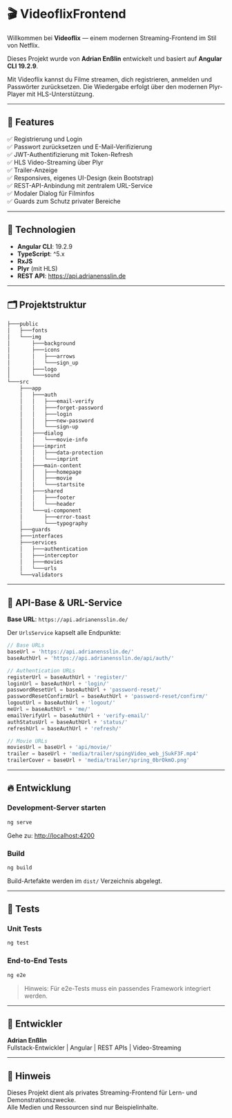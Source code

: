 
# 🎬 VideoflixFrontend

Willkommen bei **Videoflix** — einem modernen Streaming-Frontend im Stil von Netflix.

Dieses Projekt wurde von **Adrian Enßlin** entwickelt und basiert auf **Angular CLI 19.2.9**.

Mit Videoflix kannst du Filme streamen, dich registrieren, anmelden und Passwörter zurücksetzen. Die Wiedergabe erfolgt über den modernen Plyr-Player mit HLS-Unterstützung.

---

## 🚀 Features

✅ Registrierung und Login  
✅ Passwort zurücksetzen und E-Mail-Verifizierung  
✅ JWT-Authentifizierung mit Token-Refresh  
✅ HLS Video-Streaming über Plyr  
✅ Trailer-Anzeige  
✅ Responsives, eigenes UI-Design (kein Bootstrap)  
✅ REST-API-Anbindung mit zentralem URL-Service  
✅ Modaler Dialog für Filminfos  
✅ Guards zum Schutz privater Bereiche

---

## 🧰 Technologien

- **Angular CLI**: 19.2.9
- **TypeScript**: ^5.x
- **RxJS**
- **Plyr** (mit HLS)
- **REST API**: https://api.adrianensslin.de

---

## 🗂 Projektstruktur

```bash
├───public
│   ├───fonts
│   └───img
│       ├───background
│       ├───icons
│       │   ├───arrows
│       │   └───sign_up
│       ├───logo
│       └───sound
└───src
    ├───app
    │   ├───auth
    │   │   ├───email-verify
    │   │   ├───forget-password
    │   │   ├───login
    │   │   ├───new-password
    │   │   └───sign-up
    │   ├───dialog
    │   │   └───movie-info
    │   ├───imprint
    │   │   ├───data-protection
    │   │   └───imprint
    │   ├───main-content
    │   │   ├───homepage
    │   │   ├───movie
    │   │   └───startsite
    │   ├───shared
    │   │   ├───footer
    │   │   └───header
    │   └───ui-component
    │       ├───error-toast
    │       └───typography
    ├───guards
    ├───interfaces
    ├───services
    │   ├───authentication
    │   ├───interceptor
    │   ├───movies
    │   └───urls
    └───validators
```

---

## 🔗 API-Base & URL-Service

**Base URL**: `https://api.adrianensslin.de/`

Der `UrlsService` kapselt alle Endpunkte:

```typescript
// Base URLs
baseUrl = 'https://api.adrianensslin.de/'
baseAuthUrl = 'https://api.adrianensslin.de/api/auth/'

// Authentication URLs
registerUrl = baseAuthUrl + 'register/'
loginUrl = baseAuthUrl + 'login/'
passwordResetUrl = baseAuthUrl + 'password-reset/'
passwordResetConfirmUrl = baseAuthUrl + 'password-reset/confirm/'
logoutUrl = baseAuthUrl + 'logout/'
meUrl = baseAuthUrl + 'me/'
emailVerifyUrl = baseAuthUrl + 'verify-email/'
authStatusUrl = baseAuthUrl + 'status/'
refreshUrl = baseAuthUrl + 'refresh/'

// Movie URLs
moviesUrl = baseUrl + 'api/movie/'
trailer = baseUrl + 'media/trailer/spingVideo_web_jSukF3F.mp4'
trailerCover = baseUrl + 'media/trailer/spring_0brOkmO.png'
```

---

## 🔥 Entwicklung

### Development-Server starten

```bash
ng serve
```

Gehe zu: [http://localhost:4200](http://localhost:4200)

### Build

```bash
ng build
```

Build-Artefakte werden im `dist/` Verzeichnis abgelegt.

---

## 🧪 Tests

### Unit Tests

```bash
ng test
```

### End-to-End Tests

```bash
ng e2e
```

> Hinweis: Für e2e-Tests muss ein passendes Framework integriert werden.

---

## 👤 Entwickler

**Adrian Enßlin**  
Fullstack-Entwickler | Angular | REST APIs | Video-Streaming

---

## 📢 Hinweis

Dieses Projekt dient als privates Streaming-Frontend für Lern- und Demonstrationszwecke.  
Alle Medien und Ressourcen sind nur Beispielinhalte.
